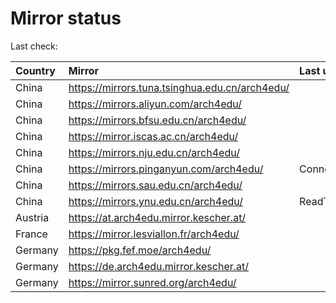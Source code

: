 <script src="./time.js"></script>
# Mirror status
Last check: <script type="text/javascript">localize(1676378506.4087152);</script>

|Country|Mirror|Last update|
|:------|:-----|:----------|
|China|https://mirrors.tuna.tsinghua.edu.cn/arch4edu/|<script type="text/javascript">localize(1676356479);</script>|
|China|https://mirrors.aliyun.com/arch4edu/|<script type="text/javascript">localize(1676313241);</script>|
|China|https://mirrors.bfsu.edu.cn/arch4edu/|<script type="text/javascript">localize(1676356479);</script>|
|China|https://mirror.iscas.ac.cn/arch4edu/|<script type="text/javascript">localize(1676356479);</script>|
|China|https://mirrors.nju.edu.cn/arch4edu/|<script type="text/javascript">localize(1676356479);</script>|
|China|https://mirrors.pinganyun.com/arch4edu/|ConnectionError|
|China|https://mirrors.sau.edu.cn/arch4edu/|<script type="text/javascript">localize(1673850842);</script>|
|China|https://mirrors.ynu.edu.cn/arch4edu/|ReadTimeout|
|Austria|https://at.arch4edu.mirror.kescher.at/|<script type="text/javascript">localize(1676356479);</script>|
|France|https://mirror.lesviallon.fr/arch4edu/|<script type="text/javascript">localize(1676356479);</script>|
|Germany|https://pkg.fef.moe/arch4edu/|<script type="text/javascript">localize(1676356479);</script>|
|Germany|https://de.arch4edu.mirror.kescher.at/|<script type="text/javascript">localize(1676356479);</script>|
|Germany|https://mirror.sunred.org/arch4edu/|<script type="text/javascript">localize(1676356479);</script>|

<script src="./tablefilter/tablefilter.js"></script>
<script src="./table.js"></script>